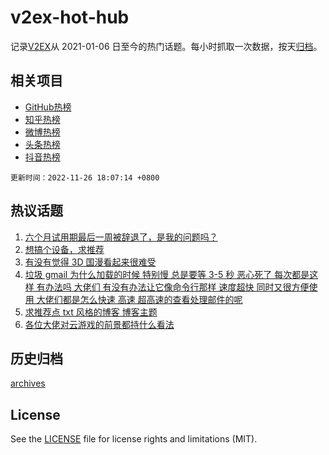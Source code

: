 # v2ex-hot-hub

 记录[V2EX](https://www.v2ex.com/)从 2021-01-06 日至今的热门话题。每小时抓取一次数据，按天[归档](archives)。
 
 ## 相关项目

- [GitHub热榜](https://github.com/lonnyzhang423/github-hot-hub)
- [知乎热榜](https://github.com/lonnyzhang423/zhihu-hot-hub)
- [微博热榜](https://github.com/lonnyzhang423/weibo-hot-hub)
- [头条热榜](https://github.com/lonnyzhang423/toutiao-hot-hub)
- [抖音热榜](https://github.com/lonnyzhang423/douyin-hot-hub)


 `更新时间：2022-11-26 18:07:14 +0800`

## 热议话题

1. [六个月试用期最后一周被辞退了，是我的问题吗？](https://www.v2ex.com/t/897986)
1. [想搞个设备，求推荐](https://www.v2ex.com/t/898042)
1. [有没有觉得 3D 国漫看起来很难受](https://www.v2ex.com/t/897989)
1. [垃圾 gmail 为什么加载的时候 特别慢 总是要等 3-5 秒 恶心死了 每次都是这样 有办法吗 大佬们 有没有办法让它像命令行那样 速度超快 同时又很方便使用 大佬们都是怎么快速 高速 超高速的查看处理邮件的呢](https://www.v2ex.com/t/898092)
1. [求推荐点 txt 风格的博客 博客主题](https://www.v2ex.com/t/897963)
1. [各位大佬对云游戏的前景都持什么看法](https://www.v2ex.com/t/898074)

## 历史归档

[archives](archives)

## License

See the [LICENSE](LICENSE) file for license rights and limitations (MIT).
